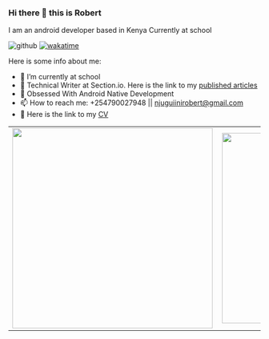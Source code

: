 ### Hi there 👋 this is Robert

I am an android developer based in Kenya
Currently at school 

![github](https://img.shields.io/github/followers/robert-muriithi?style=plastic)
[![wakatime](https://wakatime.com/badge/user/b7e9e1ab-bbbb-45ed-9ff6-db895ddb72fb.svg)](https://wakatime.com/@b7e9e1ab-bbbb-45ed-9ff6-db895ddb72fb)

Here is some info about me:

- 🔭 I’m currently at school 
- 🌱 Technical Writer at Section.io. Here is the link to my [published articles](https://www.section.io/engineering-education/authors/robert-muriithi/)
- 👯 Obsessed With Android Native Development 
- 📫 How to reach me: +254790027948 || njuguiinirobert@gmail.com
- 🌱 Here is the link to my [CV](https://1drv.ms/w/s!AtJ71cK0ljb-hCkriIaZbkgF36ng) 

<center>
  <table>
    <tr>
        <td><img width="400px" align="left" src="https://github-readme-stats.vercel.app/api?username=robert-muriithi&count_private=true&show_icons=true&theme=radical" /></td>
        <td><img width="380px" align="left" src="https://github-readme-stats.vercel.app/api/top-langs/?username=robert-muriithi&layout=compact" /></td>      
    </tr>   
  </table>
</center>

